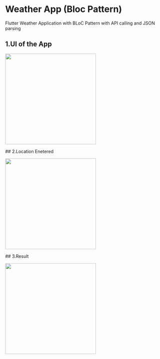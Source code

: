 # Weather App (Bloc Pattern)
 Flutter Weather Application with BLoC Pattern with API calling and JSON parsing
 
 ## 1.UI of the App
  <p>
  <img src="https://firebasestorage.googleapis.com/v0/b/myhiapp.appspot.com/o/UI.jpeg?alt=media&token=0cd752e7-6f0b-43cb-9c24-837e98a9f8fe"      width="290">
 </p>
 ## 2.Location Enetered
  <p>
  <img src="https://firebasestorage.googleapis.com/v0/b/myhiapp.appspot.com/o/Location%20Entered.jpeg?alt=media&token=ff45686b-7844-4735-a5a8-      d2c126ab69ef" width="290">
 </p>
 ## 3.Result
  <p>
  <img src="https://firebasestorage.googleapis.com/v0/b/myhiapp.appspot.com/o/Result.jpeg?alt=media&token=617d3a15-1508-45d9-994a-04601cdaea01"  width="290">
 </p>
